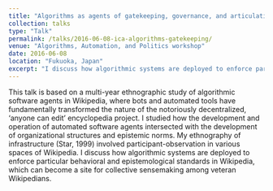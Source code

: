 ```yaml
---
title: "Algorithms as agents of gatekeeping, governance, and articulation work in Wikipedia"
collection: talks
type: "Talk"
permalink: /talks/2016-06-08-ica-algorithms-gatekeeping/ 
venue: "Algorithms, Automation, and Politics workshop"
date: 2016-06-08
location: "Fukuoka, Japan"
excerpt: "I discuss how algorithmic systems are deployed to enforce particular behavioral and epistemological standards in Wikipedia, which can become a site for collective sensemaking among veteran Wikipedians."
---
```


This talk is based on a multi-year ethnographic study of algorithmic software agents in Wikipedia, where bots and automated tools have fundamentally transformed the nature of the notoriously decentralized, ‘anyone can edit’ encyclopedia project. I studied how the development and operation of automated software agents intersected with the development of organizational structures and epistemic norms. My ethnography of infrastructure (Star, 1999) involved participant-observation in various spaces of Wikipedia. I discuss how algorithmic systems are deployed to enforce particular behavioral and epistemological standards in Wikipedia, which can become a site for collective sensemaking among veteran Wikipedians.
